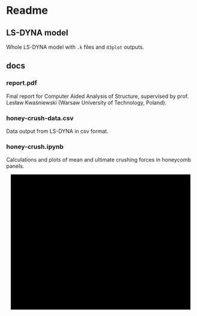 # Readme

## LS-DYNA model

Whole LS-DYNA model with <code>.k</code> files and <code>d3plot</code> outputs.

## docs

### report.pdf

Final report for Computer Aided Analysis of Structure, supervised by prof. Lesław Kwaśniewski (Warsaw University of Technology, Poland).

### honey-crush-data.csv

Data output from LS-DYNA in csv format.

### honey-crush.ipynb

Calculations and plots of mean and ultimate crushing forces in honeycomb panels.

<p align="center">
  <img src="honeycomb-fma.gif"/>
</p>
